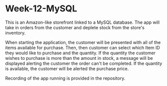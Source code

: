 # Week-12-MySQL

This is an Amazon-like storefront linked to a MySQL database. The app will take in orders from the customer and deplete stock from the store's inventory.

When starting the application, the customer will be presented with all of the items available for purchase. Then, then customer can select which Item ID they would like to purchase and the quantity. If the quantity the customer wishes to purchase is more than the amount in stock, a message will be displayed alerting the customer the order can't be completed. If the quantity is available, the customer will be alerted the purchase price. 

Recording of the app running is provided in the repository.